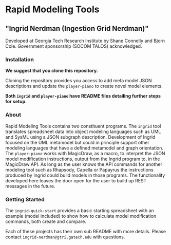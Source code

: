 # Rapid Modeling Tools

## "Ingrid Nerdman (Ingestion Grid Nerdman)"

Developed at Georgia Tech Research Institute by Shane Connelly and Bjorn Cole. Government sponsorship (SOCOM TALOS) acknowledged.

### Installation

**We suggest that you clone this repository.**

Cloning the repository provides you access to add meta model JSON descriptions and update the `player-piano` to create novel model elements.

**Both `ingrid` and `player-piano` have README files detailing further steps for setup.**

### About

Rapid Modeling Tools contains two constituent programs. The `ingrid` tool translates spreadsheet data into object modeling languages such as UML and SysML using a JSON subgraph description. Development of Ingrid focused on the UML metamodel but could in principle support other modeling languages that have a defined metamodel and graph orientation. The `player-piano` works with MagicDraw, as a macro, to interpret the JSON model modification instructions, output from the Ingrid program to, in the MagicDraw API. As long as the user knows the API commands for another modeling tool such as Rhapsody, Capella or Papayrus the instructions produced by Ingrid could build models in those programs. The functionality developed here leaves the door open for the user to build up REST messages in the future.

### Getting Started

The `ingrid-quick-start` provides a basic starting spreadsheet with an example (model included) to show how to calculate model modification commands, both create and compare.


Each of these projects has their own sub README with more details. Please contact `ingrid-nerdman@gtri.gatech.edu` with questions.
